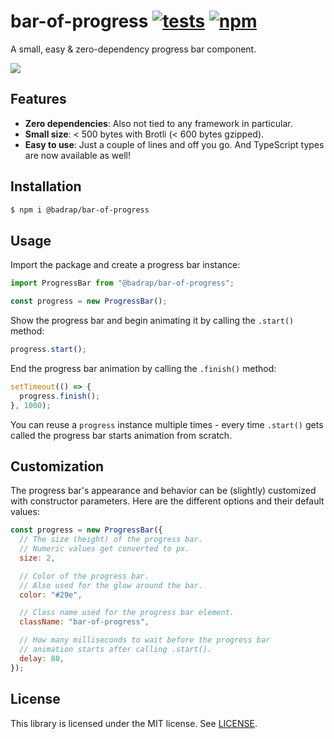 # bar-of-progress [![tests](https://github.com/badrap/result/workflows/tests/badge.svg)](https://github.com/badrap/result/actions?query=workflow%3Atests) [![npm](https://img.shields.io/npm/v/@badrap/bar-of-progress.svg)](https://www.npmjs.com/package/@badrap/bar-of-progress)

A small, easy & zero-dependency progress bar component.

![](https://user-images.githubusercontent.com/19776768/56576324-b40f1100-65d0-11e9-8332-37411ed01bd8.gif)

## Features

- **Zero dependencies**: Also not tied to any framework in particular.
- **Small size**: < 500 bytes with Brotli (< 600 bytes gzipped).
- **Easy to use**: Just a couple of lines and off you go. And TypeScript types are now available as well!

## Installation

```sh
$ npm i @badrap/bar-of-progress
```

## Usage

Import the package and create a progress bar instance:

```js
import ProgressBar from "@badrap/bar-of-progress";

const progress = new ProgressBar();
```

Show the progress bar and begin animating it by calling the `.start()` method:

```js
progress.start();
```

End the progress bar animation by calling the `.finish()` method:

```js
setTimeout(() => {
  progress.finish();
}, 1000);
```

You can reuse a `progress` instance multiple times - every time `.start()` gets called the progress bar starts animation from scratch.

## Customization

The progress bar's appearance and behavior can be (slightly) customized with constructor parameters. Here are the different options and their default values:

```js
const progress = new ProgressBar({
  // The size (height) of the progress bar.
  // Numeric values get converted to px.
  size: 2,

  // Color of the progress bar.
  // Also used for the glow around the bar.
  color: "#29e",

  // Class name used for the progress bar element.
  className: "bar-of-progress",

  // How many milliseconds to wait before the progress bar
  // animation starts after calling .start().
  delay: 80,
});
```

## License

This library is licensed under the MIT license. See [LICENSE](./LICENSE).
